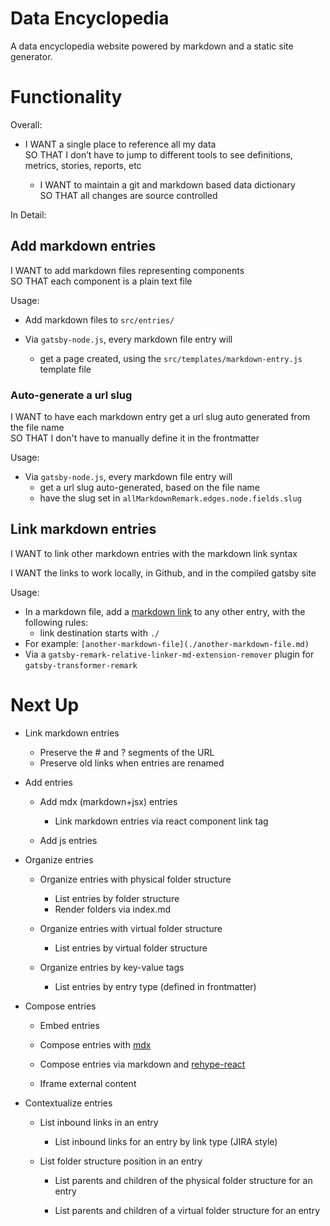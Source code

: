 # Data Encyclopedia

A data encyclopedia website powered by markdown and a static site generator.

# Functionality

Overall:

- I WANT a single place to reference all my data  
  SO THAT I don’t have to jump to different tools to see definitions, metrics, stories, reports, etc

  - I WANT to maintain a git and markdown based data dictionary  
    SO THAT all changes are source controlled

In Detail:

## Add markdown entries

I WANT to add markdown files representing components  
SO THAT each component is a plain text file

Usage:

- Add markdown files to `src/entries/`

- Via `gatsby-node.js`, every markdown file entry will
  - get a page created, using the `src/templates/markdown-entry.js` template file

### Auto-generate a url slug

I WANT to have each markdown entry get a url slug auto generated from the file name  
SO THAT I don't have to manually define it in the frontmatter

Usage:

- Via `gatsby-node.js`, every markdown file entry will
  - get a url slug auto-generated, based on the file name
  - have the slug set in `allMarkdownRemark.edges.node.fields.slug`

## Link markdown entries

I WANT to link other markdown entries with the markdown link syntax

I WANT the links to work locally, in Github, and in the compiled gatsby site

Usage:

- In a markdown file, add a [markdown link](https://spec.commonmark.org/0.28/#links) to any other entry, with the following rules:
  - link destination starts with `./`
- For example: `[another-markdown-file](./another-markdown-file.md)`
- Via a `gatsby-remark-relative-linker-md-extension-remover` plugin for `gatsby-transformer-remark`

# Next Up

- Link markdown entries

  - Preserve the # and ? segments of the URL
  - Preserve old links when entries are renamed

- Add entries

  - Add mdx (markdown+jsx) entries

    - Link markdown entries via react component link tag

  - Add js entries

- Organize entries

  - Organize entries with physical folder structure

    - List entries by folder structure
    - Render folders via index.md

  - Organize entries with virtual folder structure

    - List entries by virtual folder structure

  - Organize entries by key-value tags

    - List entries by entry type (defined in frontmatter)

- Compose entries

  - Embed entries

  - Compose entries with [mdx](https://github.com/mdx-js/mdx)

  - Compose entries via markdown and [rehype-react](https://using-remark.gatsbyjs.org/custom-components/)

  - Iframe external content

- Contextualize entries

  - List inbound links in an entry

    - List inbound links for an entry by link type (JIRA style)

  - List folder structure position in an entry

    - List parents and children of the physical folder structure for an entry

    - List parents and children of a virtual folder structure for an entry
